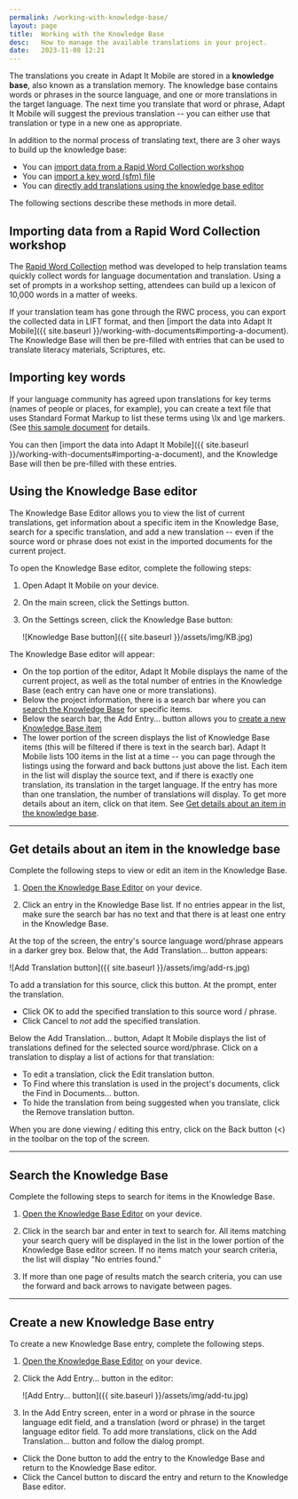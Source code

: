 ```yaml
---
permalink: /working-with-knowledge-base/
layout: page
title:  Working with the Knowledge Base
desc:   How to manage the available translations in your project.
date:   2023-11-08 12:21
---
```


The translations you create in Adapt It Mobile are stored in a **knowledge base**, also known as a translation memory. The knowledge base contains words or phrases in the source language, and one or more translations in the target language. The next time you translate that word or phrase, Adapt It Mobile will suggest the previous translation -- you can either use that translation or type in a new one as appropriate.

In addition to the normal process of translating text, there are 3 oher ways to build up the knowledge base:

- You can [import data from a Rapid Word Collection workshop](#rwc-file)
- You can [import a key word (sfm) file](#keyword-file)
- You can [directly add translations using the knowledge base editor](#kb-editor)

The following sections describe these methods in more detail.

<a id="rwc-file"></a>

## Importing data from a Rapid Word Collection workshop

The [Rapid Word Collection](https://rapidwords.net) method was developed to help translation teams quickly collect words for language documentation and translation. Using a set of prompts in a workshop setting, attendees can build up a lexicon of 10,000 words in a matter of weeks.

If your translation team has gone through the RWC process, you can export the collected data in LIFT format, and then [import the data into Adapt It Mobile]({{ site.baseurl }}/working-with-documents#importing-a-document). The Knowledge Base will then be pre-filled with entries that can be used to translate literacy materials, Scriptures, etc.

<a id="keyword-file"></a>

## Importing key words

If your language community has agreed upon translations for key terms (names of people or places, for example), you can create a text file that uses Standard Format Markup to list these terms using \lx and \ge markers. (See [this sample document](https://github.com/adapt-it/adapt-it-mobile/files/11757741/kb_key_terms.txt) for details. 

You can then [import the data into Adapt It Mobile]({{ site.baseurl }}/working-with-documents#importing-a-document), and the Knowledge Base will then be pre-filled with these entries.

<a id="kb-editor"></a>

## Using the Knowledge Base editor

The Knowledge Base Editor allows you to view the list of current translations, get information about a specific item in the Knowledge Base, search for a specific translation, and add a new translation -- even if the source word or phrase does not exist in the imported documents for the current project. 

To open the Knowledge Base editor, complete the following steps:

1. Open Adapt It Mobile on your device.

2. On the main screen, click the Settings button.

3. On the Settings screen, click the Knowledge Base button:

    ![Knowledge Base button]({{ site.baseurl }}/assets/img/KB.jpg)

  The Knowledge Base editor will appear:

* On the top portion of the editor, Adapt It Mobile displays the name of the current project, as well as the total number of entries in the Knowledge Base (each entry can have one or more translations).
* Below the project information, there is a search bar where you can [search the Knowledge Base](#kb-search) for specific items.
* Below the search bar, the Add Entry... button allows you to [create a new Knowledge Base item](#kb-new-tu)
* The lower portion of the screen displays the list of Knowledge Base items (this will be filtered if there is text in the search bar). Adapt It Mobile lists 100 items in the list at a time -- you can page through the listings using the forward and back buttons just above the list.
Each item in the list will display the source text, and if there is exactly one translation, its translation in the target language. If the entry has more than one translation, the number of translations will display. To get more details about an item, click on that item. See [Get details about an item in the knowledge base](#kb-view-tu).

----

<a id="kb-view-tu"></a>

## Get details about an item in the knowledge base

Complete the following steps to view or edit an item in the Knowledge Base.

1. [Open the Knowledge Base Editor](#kb-editor) on your device.

2. Click an entry in the Knowledge Base list. If no entries appear in the list, make sure the search bar has no text and that there is at least one entry in the Knowledge Base.

At the top of the screen, the entry's source language word/phrase appears in a darker grey box. Below that, the Add Translation... button appears:

![Add Translation button]({{ site.baseurl }}/assets/img/add-rs.jpg)

To add a translation for this source, click this button. At the prompt, enter the translation.

  - Click OK to add the specified translation to this source word / phrase.
  - Click Cancel to _not_ add the specified translation.

Below the Add Translation... button, Adapt It Mobile displays the list of translations defined for the selected source word/phrase. Click on a translation to display a list of actions for that translation:

  - To edit a translation, click the Edit translation button.
  - To Find where this translation is used in the project's documents, click the Find in Documents... button.
  - To hide the translation from being suggested when you translate, click the Remove translation button.

When you are done viewing / editing this entry, click on the Back button (<) in the toolbar on the top of the screen.

----

<a id="kb-search"></a>

## Search the Knowledge Base

Complete the following steps to search for items in the Knowledge Base.

1. [Open the Knowledge Base Editor](#kb-editor) on your device.

2. Click in the search bar and enter in text to search for. All items matching your search query will be displayed in the list in the lower portion of the Knowledge Base editor screen. If no items match your search criteria, the list will display "No entries found."

3. If more than one page of results match the search criteria, you can use the forward and back arrows to navigate between pages.

----

<a id="kb-new-tu"></a>

## Create a new Knowledge Base entry

To create a new Knowledge Base entry, complete the following steps.


1. [Open the Knowledge Base Editor](#kb-editor) on your device.

2. Click the Add Entry... button in the editor:

    ![Add Entry... button]({{ site.baseurl }}/assets/img/add-tu.jpg)

3. In the Add Entry screen, enter in a word or phrase in the source language edit field, and a translation (word or phrase) in the target language editor field. To add more translations, click on the Add Translation... button and follow the dialog prompt.

- Click the Done button to add the entry to the Knowledge Base and return to the Knowledge Base editor. 
- Click the Cancel button to discard the entry and return to the Knowledge Base editor.


